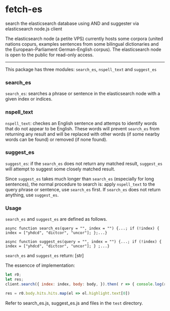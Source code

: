 # fetch-es
search the elasticsearch database using AND and suggester via elasticsearch node.js client

The elasticsearch node (a petite VPS) currently hosts some corpora (united nations copurs, examples sentences from some bilingual dictionaries and the European-Parliament German-English corpus). The elasticsearch node is open to the public for read-only access.

---
This package has three modules: `search_es`, `nspell_text` and `suggest_es`

### search_es
`search_es`: searches a phrase or sentence in the elasticsearch node with a given index or indices.

### nspell_text
`nspell_text`: checkes an English sentence and attemps to identify words that do not appear to be English. These words will prevent `search_es` from returning any result and will be replaced with other words (if some nearby words can be found) or removed (if none found).

### suggest_es
`suggest_es`: if the `search_es` does not return any matched result, `suggest_es` will attempt to suggest some closely matched result.

Since `suggest_es` takes much longer than `search_es` (especially for long sentences), the normal procedure to search is: apply `nspell_text` to the query phrase or sentence, use `search_es` first. If `search_es` does not return anything, use `suggest_es`.

### Usage
`search_es` and `suggest_es` are defined as follows.

`async function search_es(query = "", index = "") {...; if (!index) {
    index = ["yhdcd", "dictcor", "uncor"];
  };...}`

`async function suggest_es(query = "", index = "") {...; if (!index) {
    index = ["yhdcd", "dictcor", "uncor"];
  } ;...}`

`search_es` and `suggest_es` return: [str]

The essencce of implementation:
```js
let r0;
let res;
client.search({ index: index, body: body, }).then( r => { console.log(r); r0 = r; }).catch(e => {console.log(e);});

res = r0.body.hits.hits.map(el => el.highlight.text[0])
```

Refer to search_es.js, suggest_es.js and files in the `test` directory.
